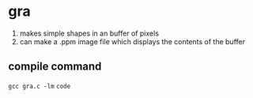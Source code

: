 # gra
1. makes simple shapes in an buffer of pixels
2. can make a .ppm image file which displays the contents of the buffer
## compile command
```gcc gra.c -lm```
```code```
